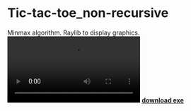 # Tic-tac-toe_non-recursive
Minmax algorithm.
Raylib to display graphics.
<video src="https://github.com/user-attachments/assets/c4184e00-56f2-41a8-9d45-deadfd1bb41b" controls></video>
<a href="https://github.com/pranavgn12/Tic-tac-toe_non-recursive/releases"><b>download exe</b></a>



